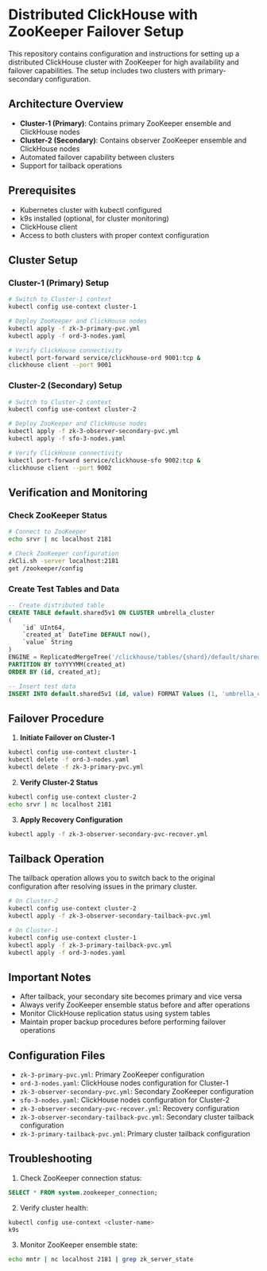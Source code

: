 # Distributed ClickHouse with ZooKeeper Failover Setup

This repository contains configuration and instructions for setting up a distributed ClickHouse cluster with ZooKeeper for high availability and failover capabilities. The setup includes two clusters with primary-secondary configuration.

## Architecture Overview

- **Cluster-1 (Primary)**: Contains primary ZooKeeper ensemble and ClickHouse nodes
- **Cluster-2 (Secondary)**: Contains observer ZooKeeper ensemble and ClickHouse nodes
- Automated failover capability between clusters
- Support for tailback operations

## Prerequisites

- Kubernetes cluster with kubectl configured
- k9s installed (optional, for cluster monitoring)
- ClickHouse client
- Access to both clusters with proper context configuration

## Cluster Setup

### Cluster-1 (Primary) Setup

```bash
# Switch to Cluster-1 context
kubectl config use-context cluster-1

# Deploy ZooKeeper and ClickHouse nodes
kubectl apply -f zk-3-primary-pvc.yml
kubectl apply -f ord-3-nodes.yaml

# Verify ClickHouse connectivity
kubectl port-forward service/clickhouse-ord 9001:tcp &
clickhouse client --port 9001
```

### Cluster-2 (Secondary) Setup

```bash
# Switch to Cluster-2 context
kubectl config use-context cluster-2

# Deploy ZooKeeper and ClickHouse nodes
kubectl apply -f zk-3-observer-secondary-pvc.yml
kubectl apply -f sfo-3-nodes.yaml

# Verify ClickHouse connectivity
kubectl port-forward service/clickhouse-sfo 9002:tcp &
clickhouse client --port 9002
```

## Verification and Monitoring

### Check ZooKeeper Status

```bash
# Connect to ZooKeeper
echo srvr | nc localhost 2181

# Check ZooKeeper configuration
zkCli.sh -server localhost:2181
get /zookeeper/config
```

### Create Test Tables and Data

```sql
-- Create distributed table
CREATE TABLE default.shared5v1 ON CLUSTER umbrella_cluster
(
    `id` UInt64,
    `created_at` DateTime DEFAULT now(),
    `value` String
)
ENGINE = ReplicatedMergeTree('/clickhouse/tables/{shard}/default/shared5v1', '{replica}')
PARTITION BY toYYYYMM(created_at)
ORDER BY (id, created_at);

-- Insert test data
INSERT INTO default.shared5v1 (id, value) FORMAT Values (1, 'umbrella_cluster');
```

## Failover Procedure

1. **Initiate Failover on Cluster-1**
```bash
kubectl config use-context cluster-1
kubectl delete -f ord-3-nodes.yaml
kubectl delete -f zk-3-primary-pvc.yml
```

2. **Verify Cluster-2 Status**
```bash
kubectl config use-context cluster-2
echo srvr | nc localhost 2181
```

3. **Apply Recovery Configuration**
```bash
kubectl apply -f zk-3-observer-secondary-pvc-recover.yml
```

## Tailback Operation

The tailback operation allows you to switch back to the original configuration after resolving issues in the primary cluster.

```bash
# On Cluster-2
kubectl config use-context cluster-2
kubectl apply -f zk-3-observer-secondary-tailback-pvc.yml

# On Cluster-1
kubectl config use-context cluster-1
kubectl apply -f zk-3-primary-tailback-pvc.yml
kubectl apply -f ord-3-nodes.yaml
```

## Important Notes

- After tailback, your secondary site becomes primary and vice versa
- Always verify ZooKeeper ensemble status before and after operations
- Monitor ClickHouse replication status using system tables
- Maintain proper backup procedures before performing failover operations

## Configuration Files

- `zk-3-primary-pvc.yml`: Primary ZooKeeper configuration
- `ord-3-nodes.yaml`: ClickHouse nodes configuration for Cluster-1
- `zk-3-observer-secondary-pvc.yml`: Secondary ZooKeeper configuration
- `sfo-3-nodes.yaml`: ClickHouse nodes configuration for Cluster-2
- `zk-3-observer-secondary-pvc-recover.yml`: Recovery configuration
- `zk-3-observer-secondary-tailback-pvc.yml`: Secondary cluster tailback configuration
- `zk-3-primary-tailback-pvc.yml`: Primary cluster tailback configuration

## Troubleshooting

1. Check ZooKeeper connection status:
```sql
SELECT * FROM system.zookeeper_connection;
```

2. Verify cluster health:
```bash
kubectl config use-context <cluster-name>
k9s
```

3. Monitor ZooKeeper ensemble state:
```bash
echo mntr | nc localhost 2181 | grep zk_server_state
```
